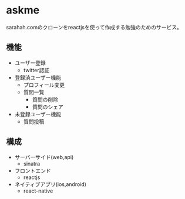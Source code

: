# askme

sarahah.comのクローンをreactjsを使って作成する勉強のためのサービス。

## 機能

- ユーザー登録
  - twitter認証
- 登録済ユーザー機能
  - プロフィール変更
  - 質問一覧
    - 質問の削除
    - 質問のシェア
- 未登録ユーザー機能
  - 質問投稿

## 構成

- サーバーサイド(web,api)
  - sinatra
- フロントエンド
  - reactjs
- ネイティブアプリ(ios,android)
  - react-native
